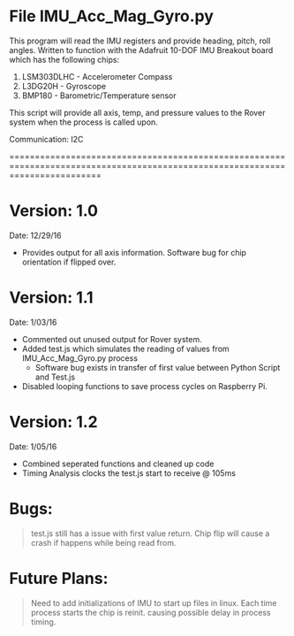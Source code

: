 File IMU_Acc_Mag_Gyro.py
==============================================================================================================================

This program will read the IMU registers and provide heading, pitch, roll angles.  Written to function with the Adafruit 10-DOF 
IMU Breakout board which has the following chips:

1. LSM303DLHC - Accelerometer Compass
2. L3DG20H - Gyroscope
3. BMP180 - Barometric/Temperature sensor

This script will provide all axis, temp, and pressure values to the Rover system when 
the process is called upon.  

Communication: I2C

==============================================================================================================================

Version:  1.0 
=============
Date:  12/29/16

- Provides output for all axis information.  Software bug for chip orientation if flipped over.

Version:   1.1
=============
Date:  1/03/16

- Commented out unused output for Rover system.  
- Added test.js which simulates the reading of values from IMU_Acc_Mag_Gyro.py process
	- Software bug exists in transfer of first value between Python Script and Test.js
- Disabled looping functions to save process cycles on Raspberry Pi.

Version:   1.2
=============
Date:   1/05/16

- Combined seperated functions and cleaned up code
- Timing Analysis clocks the test.js start to receive @ 105ms


Bugs:
=============
>test.js still has a issue with first value return.  Chip flip will cause a crash if happens while being read from.


Future Plans:
=============

>Need to add initializations of IMU to start up files in linux.  Each time process starts the chip is reinit. causing possible delay in process timing.

